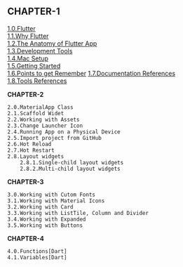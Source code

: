 ## CHAPTER-1
   [1.0.Flutter](CHAPTER-1.md#10flutter)    
   [1.1.Why Flutter](CHAPTER-1.md#11why-flutter)    
   [1.2.The Anatomy of Flutter App](CHAPTER-1.md#12the-anatomy-of-flutter-app)    
   [1.3.Development Tools](CHAPTER-1.md#13development-tools)    
   [1.4.Mac Setup](CHAPTER-1.md#14mac-setup)    
   [1.5.Getting Started](CHAPTER-1.md#15getting-started)    
   [1.6.Points to get Remember](CHAPTER-1.md#16points-to-get-remember) 
   [1.7.Documentation References](CHAPTER-1.md#17documentation-references)    
   [1.8.Tools References](CHAPTER-1.md#18tools-references)    


    
__CHAPTER-2__  

    2.0.MaterialApp Class  
    2.1.Scaffold Widet  
    2.2.Working with Assets  
    2.3.Change Launcher Icon  
    2.4.Running App on a Physical Device   
    2.5.Import project from GitHub  
    2.6.Hot Reload
    2.7.Hot Restart  
    2.8.Layout widgets  
        2.8.1.Single-child layout widgets
        2.8.2.Multi-child layout widgets
    
__CHAPTER-3__  

    3.0.Working with Cutom Fonts  
    3.1.Working with Material Icons  
    3.2.Working with Card  
    3.3.Working with ListTile, Column and Divider 
    3.4.Working with Expanded  
    3.5.Working with Buttons 
    
__CHAPTER-4__

    4.0.Functions[Dart]  
    4.1.Variables[Dart]
    

